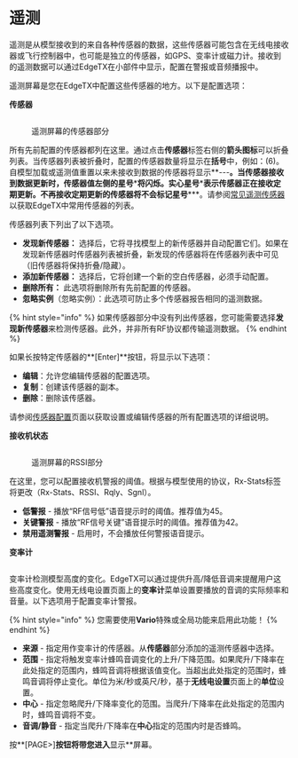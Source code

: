 # 遥测

遥测是从模型接收到的来自各种传感器的数据，这些传感器可能包含在无线电接收器或飞行控制器中，也可能是独立的传感器，如GPS、变率计或磁力计。接收到的遥测数据可以通过EdgeTX在小部件中显示，配置在警报或音频播报中。

遥测屏幕是您在EdgeTX中配置这些传感器的地方。以下是配置选项：

**传感器**

<figure><img src="/.gitbook/assets/bwtelemetry4 (2).png" alt=""><figcaption><p>遥测屏幕的传感器部分</p></figcaption></figure>

所有先前配置的传感器都列在这里。通过点击**传感器**标签右侧的**箭头图标**可以折叠列表。当传感器列表被折叠时，配置的传感器数量将显示在**括号**中，例如：(6)。自模型加载或遥测值重置以来未接收到数据的传感器将显示**---**。当传感器接收到数据更新时，传感器值左侧的星号**\***将闪烁。实心星号**\***表示传感器正在接收定期更新。不再接收定期更新的传感器将不会标记星号**\***。请参阅[常见遥测传感器](../../../color-radios/model-settings/telemetry/common-telemetry-sensors.md)以获取EdgeTX中常用传感器的列表。

传感器列表下列出了以下选项。

* **发现新传感器：** 选择后，它将寻找模型上的新传感器并自动配置它们。如果在发现新传感器时传感器列表被折叠，新发现的传感器将在传感器列表中可见（旧传感器将保持折叠/隐藏）。
* **添加新传感器：** 选择后，它将创建一个新的空白传感器，必须手动配置。
* **删除所有：** 此选项将删除所有先前配置的传感器。
* **忽略实例**（忽略实例）：此选项可防止多个传感器报告相同的遥测数据。

{% hint style="info" %}
如果传感器部分中没有列出传感器，您可能需要选择**发现新传感器**来检测传感器。此外，并非所有RF协议都传输遥测数据。
{% endhint %}

如果长按特定传感器的**\[Enter]**按钮，将显示以下选项：

* **编辑**：允许您编辑传感器的配置选项。
* **复制**：创建该传感器的副本。
* **删除**：删除该传感器。

请参阅[传感器配置](sensor-configuration-options.md)页面以获取设置或编辑传感器的所有配置选项的详细说明。

**接收机状态**

<figure><img src="/.gitbook/assets/bwtelemetry1.png" alt=""><figcaption><p>遥测屏幕的RSSI部分</p></figcaption></figure>

在这里，您可以配置接收机警报的阈值。根据与模型使用的协议，Rx-Stats标签将更改（Rx-Stats、RSSI、Rqly、Sgnl）。

* **低警报** - 播放“RF信号低”语音提示时的阈值。推荐值为45。
* **关键警报** - 播放“RF信号关键”语音提示时的阈值。推荐值为42。
* **禁用遥测警报** - 启用时，不会播放任何警报语音提示。

**变率计**

<figure><img src="/.gitbook/assets/bwtelemetry3.png" alt=""><figcaption></figcaption></figure>

变率计检测模型高度的变化。EdgeTX可以通过提供升高/降低音调来提醒用户这些高度变化。使用无线电设置页面上的**变率计**菜单设置要播放的音调的实际频率和音量。以下选项用于配置变率计警报。

{% hint style="info" %}
您需要使用**Vario**特殊或全局功能来启用此功能！
{% endhint %}

* **来源** - 指定用作变率计的传感器。从**传感器**部分添加的遥测传感器中选择。
* **范围** - 指定将触发变率计蜂鸣音调变化的上升/下降范围。如果爬升/下降率在此处指定的范围内，蜂鸣音调将根据该值变化。当超出此处指定的范围时，蜂鸣音调将停止变化。单位为米/秒或英尺/秒，基于**无线电设置**页面上的**单位**设置。
* **中心** - 指定忽略爬升/下降率变化的范围。当爬升/下降率在此处指定的范围内时，蜂鸣音调将不变。
* **音调/静音** - 指定当爬升/下降率在**中心**指定的范围内时是否蜂鸣。

按**\[PAGE>]**按钮将带您进入**显示**屏幕。